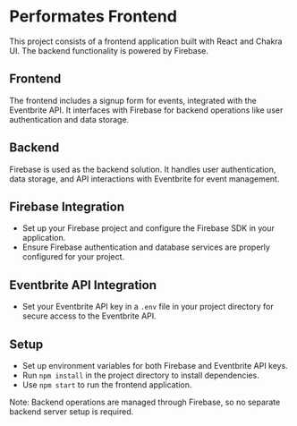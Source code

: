 # Performates Frontend

This project consists of a frontend application built with React and Chakra UI. The backend functionality is powered by Firebase.

## Frontend

The frontend includes a signup form for events, integrated with the Eventbrite API. It interfaces with Firebase for backend operations like user authentication and data storage.

## Backend

Firebase is used as the backend solution. It handles user authentication, data storage, and API interactions with Eventbrite for event management.

## Firebase Integration

- Set up your Firebase project and configure the Firebase SDK in your application.
- Ensure Firebase authentication and database services are properly configured for your project.

## Eventbrite API Integration

- Set your Eventbrite API key in a `.env` file in your project directory for secure access to the Eventbrite API.

## Setup

- Set up environment variables for both Firebase and Eventbrite API keys.
- Run `npm install` in the project directory to install dependencies.
- Use `npm start` to run the frontend application.

Note: Backend operations are managed through Firebase, so no separate backend server setup is required.
